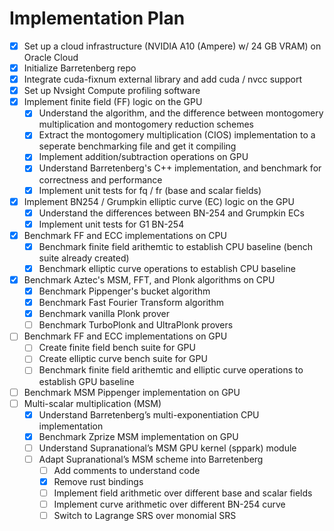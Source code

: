 # Implementation Plan
- [x] Set up a cloud infrastructure (NVIDIA A10 (Ampere) w/ 24 GB VRAM) on Oracle Cloud
- [x] Initialize Barretenberg repo
- [x] Integrate cuda-fixnum external library and add cuda / nvcc support
- [x] Set up Nvsight Compute profiling software
- [x] Implement finite field (FF) logic on the GPU
    - [x] Understand the algorithm, and the difference between montogomery multiplication and montogomery reduction schemes
    - [x] Extract the montogomery multiplication (CIOS) implementation to a seperate benchmarking file and get it compiling
    - [x] Implement addition/subtraction operations on GPU
    - [x] Understand Barretenberg's C++ implementation, and benchmark for correctness and performance
    - [x] Implement unit tests for fq / fr (base and scalar fields)
- [x] Implement BN254 / Grumpkin elliptic curve (EC) logic on the GPU   
    - [x] Understand the differences between BN-254 and Grumpkin ECs
    - [x] Implement unit tests for G1 BN-254
- [x] Benchmark FF and ECC implementations on CPU
    - [x] Benchmark finite field arithemtic to establish CPU baseline (bench suite already created)
    - [x] Benchmark elliptic curve operations to establish CPU baseline
- [x] Benchmark Aztec's MSM, FFT, and Plonk algorithms on CPU
    - [x] Benchmark Pippenger's bucket algorithm
    - [x] Benchmark Fast Fourier Transform algorithm
    - [x] Benchmark vanilla Plonk prover
    - [ ] Benchmark TurboPlonk and UltraPlonk provers
- [ ] Benchmark FF and ECC implementations on GPU
    - [ ] Create finite field bench suite for GPU
    - [ ] Create elliptic curve bench suite for GPU
    - [ ] Benchmark finite field arithemtic and elliptic curve operations to establish GPU baseline
- [ ] Benchmark MSM Pippenger implementation on GPU
- [ ] Multi-scalar multiplication (MSM)
    - [x] Understand Barretenberg’s multi-exponentiation CPU implementation 
    - [x] Benchmark Zprize MSM implementation on GPU 
    - [ ] Understand Supranational’s MSM GPU kernel (sppark) module
    - [ ] Adapt Supranational’s MSM scheme into Barretenberg
        - [ ] Add comments to understand code
        - [x] Remove rust bindings
        - [ ] Implement field arithmetic over different base and scalar fields
        - [ ] Implement curve arithmetic over different BN-254 curve 
        - [ ] Switch to Lagrange SRS over monomial SRS